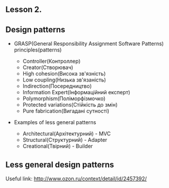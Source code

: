 Lesson 2.
------------------

Design patterns
---------------

* GRASP(General Responsibility Assignment Software Patterns) principles(patterns)
  * Controller(Контроллер)
  * Creator(Створювач)
  * High cohesion(Висока зв'язність)
  * Low coupling(Низька зв'язаність)
  * Indirection(Посередництво)
  * Information Expert(Інформаційний експерт)
  * Polymorphism(Поліморфізмочко)
  * Protected variations(Стійкість до змін)
  * Pure fabrication(Вигадані сутності)

* Examples of less general patterns
  * Architectural(Архітектурний) - MVC 
  * Structural(Структурний) - Adapter 
  * Creational(Твірний) - Builder 


Less general design patterns
----------------------------
Useful link: http://www.ozon.ru/context/detail/id/2457392/
